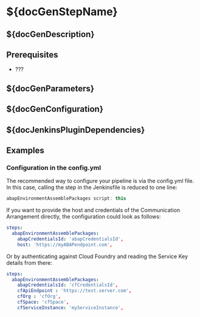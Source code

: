 # ${docGenStepName}

## ${docGenDescription}

## Prerequisites
* ???

## ${docGenParameters}

## ${docGenConfiguration}

## ${docJenkinsPluginDependencies}

## Examples

### Configuration in the config.yml

The recommended way to configure your pipeline is via the config.yml file. In this case, calling the step in the Jenkinsfile is reduced to one line:

```groovy
abapEnvironmentAssemblePackages script: this
```

If you want to provide the host and credentials of the Communication Arrangement directly, the configuration could look as follows:

```yaml
steps:
  abapEnvironmentAssemblePackages:
    abapCredentialsId: 'abapCredentialsId',
    host: 'https://myABAPendpoint.com',
```

Or by authenticating against Cloud Foundry and reading the Service Key details from there:

```yaml
steps:
  abapEnvironmentAssemblePackages:
    abapCredentialsId: 'cfCredentialsId',
    cfApiEndpoint : 'https://test.server.com',
    cfOrg : 'cfOrg',
    cfSpace: 'cfSpace',
    cfServiceInstance: 'myServiceInstance',
```
